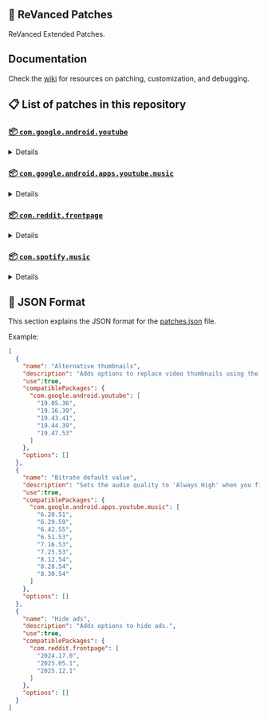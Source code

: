 ## 🧩 ReVanced Patches

ReVanced Extended Patches.

## Documentation

Check the [wiki](https://github.com/anddea/revanced-patches/wiki) for resources on patching, customization, and debugging.

## 📋 List of patches in this repository

### [📦 `com.google.android.youtube`](https://play.google.com/store/apps/details?id=com.google.android.youtube)
<details>

| 💊 Patch | 📜 Description | 🏹 Target Version |
|:--------:|:--------------:|:-----------------:|
| `Alternative thumbnails` | Adds options to replace video thumbnails using the DeArrow API or image captures from the video. | 19.05.36 ~ 19.47.53 |
| `Ambient mode control` | Adds options to disable Ambient mode and to bypass Ambient mode restrictions. | 19.05.36 ~ 19.47.53 |
| `Bypass URL redirects` | Adds an option to bypass URL redirects and open the original URL directly. | 19.05.36 ~ 19.47.53 |
| `Bypass image region restrictions` | Adds an option to use a different host for static images, so that images blocked in some countries can be received. | 19.05.36 ~ 19.47.53 |
| `Change form factor` | Adds an option to change the UI appearance to a phone, tablet, or automotive device. | 19.05.36 ~ 19.47.53 |
| `Change live ring click action` | Adds an option to open the channel instead of the live stream when clicking on the live ring. | 19.05.36 ~ 19.47.53 |
| `Change player flyout menu toggles` | Adds an option to use text toggles instead of switch toggles within the additional settings menu. | 19.05.36 ~ 19.47.53 |
| `Change share sheet` | Adds an option to change the in-app share sheet to the system share sheet. | 19.05.36 ~ 19.47.53 |
| `Change start page` | Adds an option to set which page the app opens in instead of the homepage. | 19.05.36 ~ 19.47.53 |
| `Custom Shorts action buttons` | Changes, at compile time, the icon of the action buttons of the Shorts player. | 19.05.36 ~ 19.47.53 |
| `Custom branding icon for YouTube` | Changes the YouTube app icon to the icon specified in patch options. | 19.05.36 ~ 19.47.53 |
| `Custom branding name for YouTube` | Changes the YouTube app name to the name specified in patch options. | 19.05.36 ~ 19.47.53 |
| `Custom double tap length` | Adds Double-tap to seek values that are specified in patch options. | 19.05.36 ~ 19.47.53 |
| `Custom header for YouTube` | Applies a custom header in the top left corner within the app. | 19.05.36 ~ 19.47.53 |
| `Description components` | Adds options to hide and disable description components. | 19.05.36 ~ 19.47.53 |
| `Disable QUIC protocol` | Adds an option to disable CronetEngine's QUIC protocol. | 19.05.36 ~ 19.47.53 |
| `Disable forced auto audio tracks` | Adds an option to disable audio tracks from being automatically enabled. | 19.05.36 ~ 19.47.53 |
| `Disable forced auto captions` | Adds an option to disable captions from being automatically enabled. | 19.05.36 ~ 19.47.53 |
| `Disable haptic feedback` | Adds options to disable haptic feedback when swiping in the video player. | 19.05.36 ~ 19.47.53 |
| `Disable layout updates` | Adds an option to disable layout updates by server. | 19.05.36 ~ 19.47.53 |
| `Disable resuming Miniplayer on startup` | Adds an option to disable the Miniplayer 'Continue watching' from resuming on app startup. | 19.05.36 ~ 19.47.53 |
| `Disable resuming Shorts on startup` | Adds an option to disable the Shorts player from resuming on app startup when Shorts were last being watched. | 19.05.36 ~ 19.47.53 |
| `Disable sign in to TV popup` | Adds an option to disable the popup asking to sign into a TV on the same local network. | 19.05.36 ~ 19.47.53 |
| `Disable splash animation` | Adds an option to disable the splash animation on app startup. | 19.05.36 ~ 19.47.53 |
| `Enable debug logging` | Adds an option for debugging and exporting RVX logs to the clipboard. | 19.05.36 ~ 19.47.53 |
| `Enable gradient loading screen` | Adds an option to enable the gradient loading screen. | 19.05.36 ~ 19.47.53 |
| `Force player buttons background` | Changes the dark background surrounding the video player controls at compile time. | 19.05.36 ~ 19.47.53 |
| `Fullscreen components` | Adds options to hide or change components related to fullscreen. | 19.05.36 ~ 19.47.53 |
| `GmsCore support` | Allows the app to work without root by using a different package name when patched using a GmsCore instead of Google Play Services. | 19.05.36 ~ 19.47.53 |
| `Hide Shorts dimming` | Removes, at compile time, the dimming effect at the top and bottom of Shorts videos. | 19.05.36 ~ 19.47.53 |
| `Hide accessibility controls dialog` | Removes, at compile time, accessibility controls dialog 'Turn on accessibility controls for the video player?'. | 19.05.36 ~ 19.47.53 |
| `Hide action buttons` | Adds options to hide action buttons under videos. | 19.05.36 ~ 19.47.53 |
| `Hide ads` | Adds options to hide ads. | 19.05.36 ~ 19.47.53 |
| `Hide comments components` | Adds options to hide components related to comments. | 19.05.36 ~ 19.47.53 |
| `Hide feed components` | Adds options to hide components related to feeds. | 19.05.36 ~ 19.47.53 |
| `Hide feed flyout menu` | Adds the ability to hide feed flyout menu components using a custom filter. | 19.05.36 ~ 19.47.53 |
| `Hide layout components` | Adds options to hide general layout components. | 19.05.36 ~ 19.47.53 |
| `Hide player buttons` | Adds options to hide buttons in the video player. | 19.05.36 ~ 19.47.53 |
| `Hide player flyout menu` | Adds options to hide player flyout menu components. | 19.05.36 ~ 19.47.53 |
| `Hide shortcuts` | Remove, at compile time, the app shortcuts that appears when the app icon is long pressed. | 19.05.36 ~ 19.47.53 |
| `Hook YouTube Music actions` | Adds support for opening music in RVX Music using the in-app YouTube Music button. | 19.05.36 ~ 19.47.53 |
| `Hook download actions` | Adds support to download videos with an external downloader app using the in-app download button. | 19.05.36 ~ 19.47.53 |
| `MaterialYou` | Applies the MaterialYou theme for Android 12+ devices. | 19.05.36 ~ 19.47.53 |
| `Miniplayer` | Adds options to change the in-app minimized player, and if patching target 19.16+ adds options to use modern miniplayers. | 19.05.36 ~ 19.47.53 |
| `Navigation bar components` | Adds options to hide or change components related to the navigation bar. | 19.05.36 ~ 19.47.53 |
| `Open links externally` | Adds an option to always open links in your browser instead of the in-app browser. | 19.05.36 ~ 19.47.53 |
| `Overlay buttons` | Adds options to display useful overlay buttons in the video player. | 19.05.36 ~ 19.47.53 |
| `Player components` | Adds options to hide or change components related to the video player. | 19.05.36 ~ 19.47.53 |
| `Remove background playback restrictions` | Removes restrictions on background playback, including for music and kids videos. | 19.05.36 ~ 19.47.53 |
| `Remove viewer discretion dialog` | Adds an option to remove the dialog that appears when opening a video that has been age-restricted by accepting it automatically. This does not bypass the age restriction. | 19.05.36 ~ 19.47.53 |
| `Return YouTube Dislike` | Adds an option to show the dislike count of videos using the Return YouTube Dislike API. | 19.05.36 ~ 19.47.53 |
| `Return YouTube Username` | Adds an option to replace YouTube handles with usernames in comments using YouTube Data API v3. | 19.05.36 ~ 19.47.53 |
| `Sanitize sharing links` | Adds an option to sanitize sharing links by removing tracking query parameters. | 19.05.36 ~ 19.47.53 |
| `Seekbar components` | Adds options to hide or change components related to the seekbar. | 19.05.36 ~ 19.47.53 |
| `Settings for YouTube` | Applies mandatory patches to implement ReVanced Extended settings into the application. | 19.05.36 ~ 19.47.53 |
| `Shorts components` | Adds options to hide or change components related to YouTube Shorts. | 19.05.36 ~ 19.47.53 |
| `Snack bar components` | Adds options to hide or change components related to the snack bar. | 19.05.36 ~ 19.47.53 |
| `SponsorBlock` | Adds options to enable and configure SponsorBlock, which can skip undesired video segments, such as sponsored content. | 19.05.36 ~ 19.47.53 |
| `Spoof app version` | Adds options to spoof the YouTube client version. This can be used to restore old UI elements and features. | 19.43.41 ~ 19.47.53 |
| `Spoof streaming data` | Adds options to spoof the streaming data to allow playback. | 19.05.36 ~ 19.47.53 |
| `Spoof watch history` | Adds an option to change the domain of the watch history or check its status. | 19.05.36 ~ 19.47.53 |
| `Swipe controls` | Adds options for controlling volume and brightness with swiping, and whether to enter fullscreen when swiping down below the player. | 19.05.36 ~ 19.47.53 |
| `Theme` | Changes the app's themes to the values specified in patch options. | 19.05.36 ~ 19.47.53 |
| `Toolbar components` | Adds options to hide or change components located on the toolbar, such as the search bar, header, and toolbar buttons. | 19.05.36 ~ 19.47.53 |
| `Translations for YouTube` | Add translations or remove string resources. | 19.05.36 ~ 19.47.53 |
| `Video playback` | Adds options to customize settings related to video playback, such as default video quality and playback speed. | 19.05.36 ~ 19.47.53 |
| `Visual preferences icons for YouTube` | Adds icons to specific preferences in the settings. | 19.05.36 ~ 19.47.53 |
</details>

### [📦 `com.google.android.apps.youtube.music`](https://play.google.com/store/apps/details?id=com.google.android.apps.youtube.music)
<details>

| 💊 Patch | 📜 Description | 🏹 Target Version |
|:--------:|:--------------:|:-----------------:|
| `Bitrate default value` | Sets the audio quality to 'Always High' when you first install the app. | 6.20.51 ~ 8.30.54 |
| `Bypass image region restrictions` | Adds an option to use a different host for static images, so that images blocked in some countries can be received. | 6.20.51 ~ 8.30.54 |
| `Certificate spoof` | Enables YouTube Music to work with Android Auto by spoofing the YouTube Music certificate. | 6.20.51 ~ 8.30.54 |
| `Change share sheet` | Adds an option to change the in-app share sheet to the system share sheet. | 6.20.51 ~ 8.30.54 |
| `Change start page` | Adds an option to set which page the app opens in instead of the homepage. | 6.20.51 ~ 8.30.54 |
| `Custom branding icon for YouTube Music` | Changes the YouTube Music app icon to the icon specified in patch options. | 6.20.51 ~ 8.30.54 |
| `Custom branding name for YouTube Music` | Changes the YouTube Music app name to the name specified in patch options. | 6.20.51 ~ 8.30.54 |
| `Custom header for YouTube Music` | Applies a custom header in the top left corner within the app. | 6.20.51 ~ 8.30.54 |
| `Dark theme` | Changes the app's dark theme to the values specified in patch options. | 6.20.51 ~ 8.30.54 |
| `Disable Cairo splash animation` | Adds an option to disable Cairo splash animation. | 7.16.53 ~ 8.30.54 |
| `Disable DRC audio` | Adds an option to disable DRC (Dynamic Range Compression) audio. | 6.20.51 ~ 8.30.54 |
| `Disable QUIC protocol` | Adds an option to disable CronetEngine's QUIC protocol. | 6.20.51 ~ 8.30.54 |
| `Disable dislike redirection` | Adds an option to disable redirection to the next track when clicking the Dislike button. | 6.20.51 ~ 8.30.54 |
| `Disable forced auto captions` | Adds an option to disable captions from being automatically enabled. | 6.20.51 ~ 8.30.54 |
| `Disable music video in album` | Adds option to redirect music videos from albums for non-premium users. | 6.20.51 ~ 8.30.54 |
| `Enable debug logging` | Adds an option for debugging. | 6.20.51 ~ 8.30.54 |
| `Enable landscape mode` | Adds an option to enable landscape mode when rotating the screen on phones. | 6.20.51 ~ 8.30.54 |
| `Fix playback` | Adds options to fix playback issues. | 6.20.51 ~ 8.30.54 |
| `Flyout menu components` | Adds options to hide or change flyout menu components. | 6.20.51 ~ 8.30.54 |
| `GmsCore support` | Allows the app to work without root by using a different package name when patched using a GmsCore instead of Google Play Services. | 6.20.51 ~ 8.30.54 |
| `Hide account components` | Adds options to hide components related to the account menu. | 6.20.51 ~ 8.30.54 |
| `Hide action bar components` | Adds options to hide action bar components and replace the offline download button with an external download button. | 6.20.51 ~ 8.30.54 |
| `Hide ads` | Adds options to hide ads. | 6.20.51 ~ 8.30.54 |
| `Hide layout components` | Adds options to hide general layout components. | 6.20.51 ~ 8.30.54 |
| `Hide overlay filter` | Removes, at compile time, the dark overlay that appears when player flyout menus are open. | 6.20.51 ~ 8.30.54 |
| `Hide player overlay filter` | Removes, at compile time, the dark overlay that appears when single-tapping in the player. | 6.20.51 ~ 8.30.54 |
| `Navigation bar components` | Adds options to hide or change components related to the navigation bar. | 6.20.51 ~ 8.30.54 |
| `Player components` | Adds options to hide or change components related to the player. | 6.20.51 ~ 8.30.54 |
| `Remove background playback restrictions` | Removes restrictions on background playback, including for kids videos. | 6.20.51 ~ 8.30.54 |
| `Remove viewer discretion dialog` | Adds an option to remove the dialog that appears when opening a video that has been age-restricted by accepting it automatically. This does not bypass the age restriction. | 6.20.51 ~ 8.30.54 |
| `Restore old style library shelf` | Adds an option to return the Library tab to the old style. | 6.20.51 ~ 8.30.54 |
| `Return YouTube Dislike` | Adds an option to show the dislike count of songs using the Return YouTube Dislike API. | 6.20.51 ~ 8.30.54 |
| `Return YouTube Username` | Adds an option to replace YouTube handles with usernames in comments using YouTube Data API v3. | 6.20.51 ~ 8.30.54 |
| `Sanitize sharing links` | Adds an option to sanitize sharing links by removing tracking query parameters. | 6.20.51 ~ 8.30.54 |
| `Settings for YouTube Music` | Applies mandatory patches to implement ReVanced Extended settings into the application. | 6.20.51 ~ 8.30.54 |
| `SponsorBlock` | Adds options to enable and configure SponsorBlock, which can skip undesired video segments, such as non-music sections. | 6.20.51 ~ 8.30.54 |
| `Spoof app version` | Adds options to spoof the YouTube Music client version. This can be used to restore old UI elements and features. | 6.42.55 ~ 8.30.54 |
| `Translations for YouTube Music` | Add translations or remove string resources. | 6.20.51 ~ 8.30.54 |
| `Video playback` | Adds options to customize settings related to video playback, such as default video quality and playback speed. | 6.20.51 ~ 8.30.54 |
| `Visual preferences icons for YouTube Music` | Adds icons to specific preferences in the settings. | 6.20.51 ~ 8.30.54 |
| `Watch history` | Adds an option to change the domain of the watch history or check its status. | 6.20.51 ~ 8.30.54 |
</details>

### [📦 `com.reddit.frontpage`](https://play.google.com/store/apps/details?id=com.reddit.frontpage)
<details>

| 💊 Patch | 📜 Description | 🏹 Target Version |
|:--------:|:--------------:|:-----------------:|
| `Change package name` | Changes the package name for Reddit to the name specified in patch options. | 2024.17.0 ~ 2025.12.1 |
| `Custom branding name for Reddit` | Changes the Reddit app name to the name specified in patch options. | 2024.17.0 ~ 2025.12.1 |
| `Disable screenshot popup` | Adds an option to disable the popup that appears when taking a screenshot. | 2024.17.0 ~ 2025.12.1 |
| `Hide Recently Visited shelf` | Adds an option to hide the Recently Visited shelf in the sidebar. | 2024.17.0 ~ 2025.12.1 |
| `Hide Trending Today shelf` | Adds an option to hide the Trending Today shelf from search suggestions. | 2024.17.0 ~ 2025.12.1 |
| `Hide ads` | Adds options to hide ads. | 2024.17.0 ~ 2025.12.1 |
| `Hide navigation buttons` | Adds options to hide buttons in the navigation bar. | 2024.17.0 ~ 2025.12.1 |
| `Hide recommended communities shelf` | Adds an option to hide the recommended communities shelves in subreddits. | 2024.17.0 ~ 2025.12.1 |
| `Open links directly` | Adds an option to skip over redirection URLs in external links. | 2024.17.0 ~ 2025.12.1 |
| `Open links externally` | Adds an option to always open links in your browser instead of in the in-app-browser. | 2024.17.0 ~ 2025.12.1 |
| `Premium icon` | Unlocks premium app icons. | 2024.17.0 ~ 2025.12.1 |
| `Remove subreddit dialog` | Adds options to remove the NSFW community warning and notifications suggestion dialogs by dismissing them automatically. | 2024.17.0 ~ 2025.12.1 |
| `Sanitize sharing links` | Adds an option to sanitize sharing links by removing tracking query parameters. | 2024.17.0 ~ 2025.12.1 |
| `Settings for Reddit` | Applies mandatory patches to implement ReVanced Extended settings into the application. | 2024.17.0 ~ 2025.12.1 |
</details>

### [📦 `com.spotify.music`](https://play.google.com/store/apps/details?id=com.spotify.music)
<details>

| 💊 Patch | 📜 Description | 🏹 Target Version |
|:--------:|:--------------:|:-----------------:|
| `Change lyrics provider` | Changes the lyrics provider to a custom one. | ALL |
| `Custom branding name for Spotify` | Changes the Spotify app name to the name specified in patch options. | ALL |
| `Custom theme` | Applies a custom theme (defaults to amoled black) | ALL |
| `Fix Facebook login` | Fix logging in with Facebook when the app is patched by always opening the login in a web browser window. | ALL |
| `Fix third party launchers widgets` | Fixes Spotify widgets not working in third party launchers, like Nova Launcher. | ALL |
| `Hide Create button` | Hides the "Create" button in the navigation bar. | ALL |
| `Lyrics search` | Displays a "Search Lyrics" panel in the Main Activity that searches for lyrics on Google, and song meanings on Songtell. The activity is set to SpotifyMainActivity, so the "Search Lyrics" panel won't be shown in NowPlayingActivity (Player view) or possibly other activities. | ALL |
| `Sanitize sharing links` | Removes the tracking query parameters from links before they are shared. | ALL |
| `Spoof client` | Spoofs the client to fix various functions of the app. | ALL |
| `Unlock Premium` | Unlocks Spotify Premium features. Server-sided features like downloading songs are still locked. | ALL |
</details>



## 📝 JSON Format

This section explains the JSON format for the [patches.json](patches.json) file.

Example:

```json
[
  {
    "name": "Alternative thumbnails",
    "description": "Adds options to replace video thumbnails using the DeArrow API or image captures from the video.",
    "use":true,
    "compatiblePackages": {
      "com.google.android.youtube": [
        "19.05.36",
        "19.16.39",
        "19.43.41",
        "19.44.39",
        "19.47.53"
      ]
    },
    "options": []
  },
  {
    "name": "Bitrate default value",
    "description": "Sets the audio quality to 'Always High' when you first install the app.",
    "use":true,
    "compatiblePackages": {
      "com.google.android.apps.youtube.music": [
        "6.20.51",
        "6.29.59",
        "6.42.55",
        "6.51.53",
        "7.16.53",
        "7.25.53",
        "8.12.54",
        "8.28.54",
        "8.30.54"
      ]
    },
    "options": []
  },
  {
    "name": "Hide ads",
    "description": "Adds options to hide ads.",
    "use":true,
    "compatiblePackages": {
      "com.reddit.frontpage": [
        "2024.17.0",
        "2025.05.1",
        "2025.12.1"
      ]
    },
    "options": []
  }
]
```